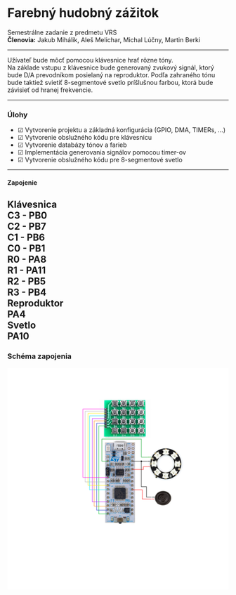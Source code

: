 # Farebný hudobný zážitok
Semestrálne zadanie z predmetu VRS\
<b>Členovia:</b> Jakub Mihálik, Aleš Melichar, Michal Lúčny, Martin Berki 

---

Užívateľ bude môcť pomocou klávesnice hrať rôzne tóny.  
Na základe vstupu z klávesnice bude generovaný zvukový signál, ktorý bude D/A prevodníkom posielaný na reproduktor.
Podľa zahraného tónu bude taktiež svietiť 8-segmentové svetlo príšlušnou farbou, ktorá bude závisieť od hranej frekvencie.

---
### Úlohy
- ☑ Vytvorenie projektu a základná konfigurácia (GPIO, DMA, TIMERs, ...) 
- ☑ Vytvorenie obslužného kódu pre klávesnicu
- ☑ Vytvorenie databázy tónov a farieb
- ☑ Implementácia generovania signálov pomocou timer-ov
- ☑ Vytvorenie obslužného kódu pre 8-segmentové svetlo

---
#### Zapojenie
<b>Klávesnica</b>\
C3 - PB0\
C2 - PB7\
C1 - PB6\
C0 - PB1\
R0 - PA8\
R1 - PA11\
R2 - PB5\
R3 - PB4\
<b>Reproduktor</b>\
PA4\
<b>Svetlo</b>\
PA10
---
### Schéma zapojenia
![Schéma zapojenia](/diagram.png)
